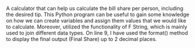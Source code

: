 A calculator that can help us calculate the bill share per person, including the desired tip.
This Python program can be useful to gain some knowledge on how we can create variables and assign them values that we would like to calculate.
Moreover, utilized the functionality of F String, which is mainly used to join different data types.
On line 9, I have used the format() method to display the final output (Final Share) up to 2 decimal places.